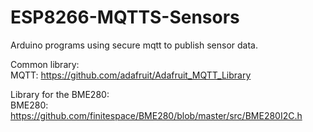 # ESP8266-MQTTS-Sensors
Arduino programs using secure mqtt to publish sensor data.  

Common library:  
MQTT: https://github.com/adafruit/Adafruit_MQTT_Library  
  
Library for the BME280:  
BME280: https://github.com/finitespace/BME280/blob/master/src/BME280I2C.h  
  
